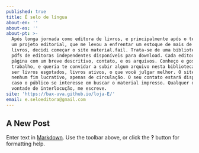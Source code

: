 ```yaml
---
published: true
title: É selo de língua
about-en: ''
about-es: ''
about-pt: >-
  Após longa jornada como editora de livros, e principalmente após o término de
  um projeto editorial, que me levou a enfrentar um estoque de mais de 300
  livros, decidi começar o site material.fail. Trata-se de uma biblioteca de
  pdfs de editoras independentes disponíveis para download. Cada editora tem uma
  página com um breve descritivo, contato, e os arquivos. Conheço e gosto do seu
  trabalho, e queria te convidar a subir algum arquivo nesta biblioteca. Podem
  ser livros esgotados, livros ativos, o que você julgar melhor. O site não tem
  nenhum fim lucrativo, apenas de circulação. O seu contato estará disponível,
  caso o público se interesse em buscar o material impresso. Qualquer dúvida ou
  vontade de interlocução, me escreve.
site: 'https://bax-uva.github.io/loja-E/'
email: e.seloeditora@gmail.com
---
```

## A New Post

Enter text in [Markdown](http://daringfireball.net/projects/markdown/). Use the toolbar above, or click the **?** button for formatting help.
